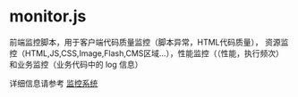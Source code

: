 
# monitor.js

前端监控脚本，用于客户端代码质量监控（脚本异常，HTML代码质量），
资源监控（HTML,JS,CSS,Image,Flash,CMS区域...），性能监控（（性能，执行频次）
和业务监控（业务代码中的 log 信息）

详细信息请参考 [监控系统](http://doc.alipay.net/pages/viewpage.action?pageId=24776860)
